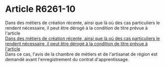 # Article R6261-10

  
Dans des métiers de création récente, ainsi que là où des cas particuliers le rendent nécessaire, il peut être dérogé à la condition de titre prévue à l'article [  
Dans des métiers de création récente, ainsi que là où des cas particuliers le rendent nécessaire, il peut être dérogé à la condition de titre prévue à l'article][1]   
Dans ce cas, l'avis de la chambre de métiers et de l'artisanat de région est demandé avant l'enregistrement du contrat d'apprentissage.

 [1]: /affichCodeArticle.do?cidTexte=LEGITEXT000006072050&idArticle=LEGIARTI000018497976&dateTexte=&categorieLien=cid
